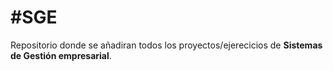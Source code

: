 #SGE
==================
Repositorio donde se añadiran todos los proyectos/ejerecicios de **Sistemas de Gestión empresarial**.

